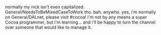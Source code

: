 

normally my nick isn't even capitalized. General/NeedsToBeMixedCaseToWork tho. bah. anywho. yes, i'm normally on General/DALnet, please visit #cocoa! i'm not by any means a super Cocoa programmer, but i'm learning... and i'll be happy to turn the channel over someone that would like to manage it.